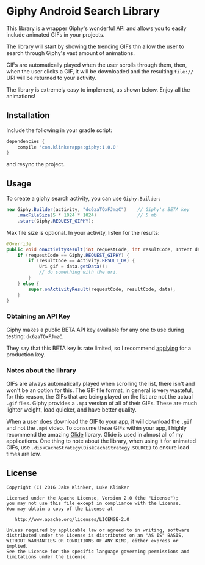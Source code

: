 # Giphy Android Search Library

This library is a wrapper Giphy's wonderful [API](https://github.com/Giphy/GiphyAPI) and allows you to easily include animated GIFs in your projects.

The library will start by showing the trending GIFs thn allow the user to search through Giphy's vast amount of animations.

GIFs are automatically played when the user scrolls through them, then, when the user clicks a GIF, it will be downloaded and the resulting `file://` URI will be returned to your activity.

The library is extremely easy to implement, as shown below. Enjoy all the animations!

## Installation

Include the following in your gradle script:

```groovy
dependencies {
    compile 'com.klinkerapps:giphy:1.0.0'
}
```

and resync the project.

## Usage

To create a giphy search activity, you can use `Giphy.Builder`:

```java
new Giphy.Builder(activity, "dc6zaTOxFJmzC")    // Giphy's BETA key
    .maxFileSize(5 * 1024 * 1024)               // 5 mb
    .start(Giphy.REQUEST_GIPHY);
```

Max file size is optional. In your activity, listen for the results:

```java
@Override
public void onActivityResult(int requestCode, int resultCode, Intent data) {
    if (requestCode == Giphy.REQUEST_GIPHY) {
        if (resultCode == Activity.RESULT_OK) {
            Uri gif = data.getData();
            // do something with the uri.
        }
    } else {
        super.onActivityResult(requestCode, resultCode, data);
    }
}
```

### Obtaining an API Key

Giphy makes a public BETA API key available for any one to use during testing: `dc6zaTOxFJmzC`.

They say that this BETA key is rate limited, so I recommend [applying](http://api.giphy.com/submit) for a production key.

### Notes about the library

GIFs are always automatically played when scrolling the list, there isn't and won't be an option for this. The GIF file format, in general is very wasteful, for this reason, the GIFs that are being played on the list are not the actual `.gif` files. Giphy provides a `.mp4` version of all of their GIFs. These are much lighter weight, load quicker, and have better quality.

When a user does download the GIF to your app, it will download the `.gif` and not the `.mp4` video. To consume these GIFs within your app, I highly recommend the amazing [Glide](https://github.com/bumptech/glide) library. Glide is used in almost all of my applications. One thing to note about the library, when using it for animated GIFs, use `.diskCacheStrategy(DiskCacheStrategy.SOURCE)` to ensure load times are low.

## License

    Copyright (C) 2016 Jake Klinker, Luke Klinker

    Licensed under the Apache License, Version 2.0 (the "License");
    you may not use this file except in compliance with the License.
    You may obtain a copy of the License at

       http://www.apache.org/licenses/LICENSE-2.0

    Unless required by applicable law or agreed to in writing, software
    distributed under the License is distributed on an "AS IS" BASIS,
    WITHOUT WARRANTIES OR CONDITIONS OF ANY KIND, either express or implied.
    See the License for the specific language governing permissions and
    limitations under the License.
